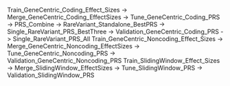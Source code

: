 

Train_GeneCentric_Coding_Effect_Sizes    -> Merge_GeneCentric_Coding_EffectSizes    -> Tune_GeneCentric_Coding_PRS        -> PRS_Combine   -> RareVariant_Standalone_BestPRS -> Single_RareVariant_PRS_BestThree
                                                                                    -> Validation_GeneCentric_Coding_PRS                   -> Single_RareVariant_PRS_All
Train_GeneCentric_Noncoding_Effect_Sizes -> Merge_GeneCentric_Noncoding_EffectSizes -> Tune_GeneCentric_Noncoding_PRS
                                                                                    -> Validation_GeneCentric_Noncoding_PRS
Train_SlidingWindow_Effect_Sizes         -> Merge_SlidingWindow_EffectSizes         -> Tune_SlidingWindow_PRS
                                                                                    -> Validation_SlidingWindow_PRS